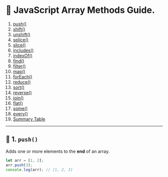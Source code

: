 # 📘 JavaScript Array Methods Guide.
  


1. [push()](#-1-push)
2. [shift()](#-2-shift)
3. [unshift()](#-3-unshift)
4. [splice()](#-4-splice)
5. [slice()](#-5-slice)
6. [includes()](#-6-includes)
7. [indexOf()](#-7-indexof)
8. [find()](#-8-find)
9. [filter()](#-9-filter)
10. [map()](#-10-map)
11. [forEach()](#-11-foreach)
12. [reduce()](#-12-reduce)
13. [sort()](#-13-sort)
14. [reverse()](#-14-reverse)
15. [join()](#-15-join)
16. [flat()](#-16-flat)
17. [some()](#-17-some)
18. [every()](#-18-every)
19. [Summary Table](#-summary-table)

---

## 🔹 1. `push()`
Adds one or more elements to the **end** of an array.  

```js
let arr = [1, 2];
arr.push(3);
console.log(arr); // [1, 2, 3]
